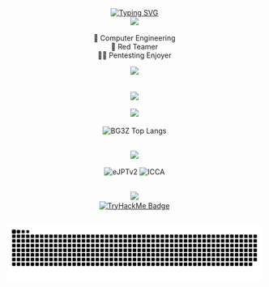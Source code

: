 <div id="encabezado" align="center">
  <a href="https://git.io/typing-svg">
    <img src="https://readme-typing-svg.herokuapp.com/?font=Fira+Code&weight=700&size=28&duration=4500&pause=700&color=7837FA&center=true&vCenter=true&width=600&lines=%3C+Move+In+Silence+%3E;[+Operate+In+The+Shadows+];%23+HackThePlanet" alt="Typing SVG" />
  </a>
</div>


<div id="about" align="center">
    <a href="https://git.io/typing-svg">
        <div align="center">
            <img src="https://readme-typing-svg.herokuapp.com?font=Fira+Code&weight=700&size=25&pause=100000000&color=adabab&center=true&vCenter=true&width=435&lines=%3C+About+Me+%3E" />
        </div>
    </a>
</div>

<p align="center">
  🔎 Computer Engineering<br>
  🔴 Red Teamer<br>
  👨‍💻 Pentesting Enjoyer<br>
</p>

<p align="center">
  <a href="https://linkedin.com/in/1VN">
    <img src="https://img.shields.io/badge/LinkedIn-%230077B5.svg?logo=linkedin&logoColor=white">
  </a>
</p>

<br>

<div id="skills" align="center">
    <a href="https://git.io/typing-svg">
        <img src="https://readme-typing-svg.herokuapp.com?font=Fira+Code&weight=700&size=25&pause=10000000&color=adabab&center=true&vCenter=true&width=435&lines=%3C+My+Skills+%3E" />
    </a>
</div>

<p align="center">
  <a href="https://skillicons.dev">
    <img src="https://skillicons.dev/icons?i=java,linux,bash,powershell,py,windows,wordpress,mysql,photoshop,git,github,gitlab,vim" />
  </a>
</p>

<p align="center">
  <img align="center" src="https://github-readme-stats.vercel.app/api/top-langs/?username=BG3Z&theme=aura&hide_border=false&include_all_commits=true&count_private=false&layout=compact" alt="BG3Z Top Langs"/>
</p>

<br>

<div id="certs" align="center">
    <a href="https://git.io/typing-svg">
        <img src="https://readme-typing-svg.herokuapp.com?font=Fira+Code&weight=700&size=25&pause=10000000&color=adabab&center=true&vCenter=true&width=435&lines=%3C+Certifications+%3E" />
    </a>
</div>

<p align="center">
  <!-- eJPTv2 -->
  <img src="https://us-east-1.graphassets.com/AwCYQkwjSUCbfkm08Ct1Mz/cmcc3wze0lx3007irps13e6k3" width="120" alt="eJPTv2"/>
  <!-- ICCA -->
  <img src="https://miro.medium.com/v2/resize:fit:640/format:webp/1*PCBXs9F7qjom3aUtzeJxOA.png" width="120" alt="ICCA"/>
</p>

<br>

<div id="thm" align="center">
    <a href="https://git.io/typing-svg">
        <img src="https://readme-typing-svg.herokuapp.com?font=Fira+Code&weight=700&size=25&pause=10000000&color=adabab&center=true&vCenter=true&width=435&lines=%3C+THM+Profile+%3E" />
    </a>
</div>
<!-- THM -->
<div align="center">
  <a href="https://tryhackme.com/p/BG3Z">
    <img src="https://tryhackme-badges.s3.amazonaws.com/BG3Z.png?nocache=20250908" alt="TryHackMe Badge">
  </a>
</div>

##
<p align="center">
  <img src="https://raw.githubusercontent.com/platane/snk/output/github-contribution-grid-snake-dark.svg" alt="Snake animation" />
</p>

